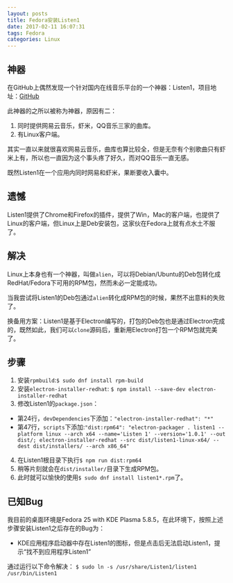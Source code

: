 ```yaml
---
layout: posts
title: Fedora安装Listen1
date: 2017-02-11 16:07:31
tags: Fedora
categories: Linux
---
```


## 神器

在GitHub上偶然发现一个针对国内在线音乐平台的一个神器：Listen1，项目地址：[GitHub](https://github.com/listen1/listen1_desktop)

<!--more-->

此神器的之所以被称为神器，原因有二：
1. 同时提供网易云音乐，虾米，QQ音乐三家的曲库。
2. 有Linux客户端。

其实一直以来就很喜欢网易云音乐，曲库也算比较全，但是无奈有个别歌曲只有虾米上有，所以也一直因为这个事头疼了好久，而对QQ音乐一直无感。

既然Listen1在一个应用内同时网易和虾米，果断要收入囊中。

## 遗憾

Listen1提供了Chrome和Firefox的插件，提供了Win，Mac的客户端，也提供了Linux的客户端，但Linux上是Deb安装包，这家伙在Fedora上就有点水土不服了。

## 解决

Linux上本身也有一个神器，叫做`alien`，可以将Debian/Ubuntu的Deb包转化成RedHat/Fedora下可用的RPM包，然而未必一定能成功。

当我尝试将Listen1的Deb包通过`alien`转化成RPM包的时候，果然不出意料的失败了。

换备用方案：Listen1是基于Electron编写的，打包的Deb包也是通过Electron完成的，既然如此，我们可以`clone`源码后，重新用Electron打包一个RPM包就完美了。

## 步骤

1. 安装`rpmbuild`:`$ sudo dnf install rpm-build`
2. 安装`electron-installer-redhat`: `$ npm install --save-dev electron-installer-redhat`
3. 修改Listen1的`package.json`：
  - 第24行，`devDependencies`下添加：`"electron-installer-redhat": "*"`
  - 第47行，`scripts`下添加:`"dist:rpm64": "electron-packager . listen1 --platform linux --arch x64 --name='Listen 1' --version='1.0.1' --out dist/; electron-installer-redhat --src dist/listen1-linux-x64/ --dest dist/installers/ --arch x86_64"`
4. 在Listen1根目录下执行`$ npm run dist:rpm64`
5. 稍等片刻就会在`dist/installer/`目录下生成RPM包。
6. 此时就可以愉快的使用`$ sudo dnf install listen1*.rpm`了。

## 已知Bug

我目前的桌面环境是Fedora 25 with KDE Plasma 5.8.5，在此环境下，按照上述步骤安装Listen1之后存在的Bug为：

 - KDE应用程序启动器中存在Listen1的图标，但是点击后无法启动Listen1，提示“找不到应用程序Listen1”

 通过运行以下命令解决：
 `$ sudo ln -s /usr/share/Listen1/listen1 /usr/bin/Listen1`
